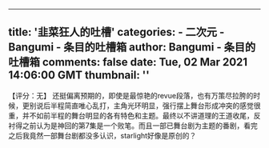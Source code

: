 
---
title: '韭菜狂人的吐槽'
categories: 
    - 二次元
    - Bangumi - 条目的吐槽箱
author: Bangumi - 条目的吐槽箱
comments: false
date: Tue, 02 Mar 2021 14:06:00 GMT
thumbnail: ''
---

<div>   
【评分：无】  还挺偏离预期的，即使是最惊艳的revue段落，也有万策尽拉胯的时候，更别说后半程简直唯心乱打，主角光环明显，强行摆上舞台形成冲突的感觉很重，并不如前半程的舞台明显的各有特色和主题。最终以不讲道理的王道收尾，反衬得之前认为是神回的第7集是一个败笔。而且一部已舞台剧为主题的番剧，看完之后我竟然一部舞台剧都没多认识，starlight好像是原创的？  
</div>
            